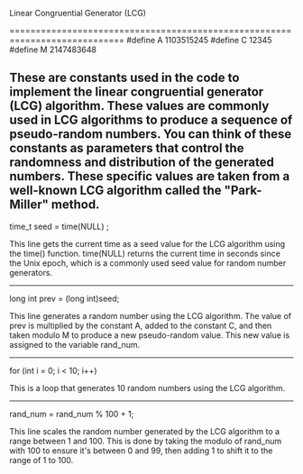 Linear Congruential Generator (LCG)


============================================================================
#define A 1103515245
#define C 12345
#define M 2147483648

These are constants used in the code to implement the linear congruential generator (LCG) algorithm. These values are commonly used in LCG algorithms to produce a sequence of pseudo-random numbers. You can think of these constants as parameters that control the randomness and distribution of the generated numbers. These specific values are taken from a well-known LCG algorithm called the "Park-Miller" method.
----------------------------------------------------------------------------
time_t seed = time(NULL) ;

This line gets the current time as a seed value for the LCG algorithm using the time() function. time(NULL) returns the current time in seconds since the Unix epoch, which is a commonly used seed value for random number generators.

----------------------------------------------------------------------------
long int prev = (long int)seed;

This line generates a random number using the LCG algorithm. The value of prev is multiplied by the constant A, added to the constant C, and then taken modulo M to produce a new pseudo-random value. This new value is assigned to the variable rand_num.

----------------------------------------------------------------------------
for (int i = 0; i < 10; i++)

This is a loop that generates 10 random numbers using the LCG algorithm.


----------------------------------------------------------------------------
rand_num = rand_num % 100 + 1;

This line scales the random number generated by the LCG algorithm to a range between 1 and 100. This is done by taking the modulo of rand_num with 100 to ensure it's between 0 and 99, then adding 1 to shift it to the range of 1 to 100.